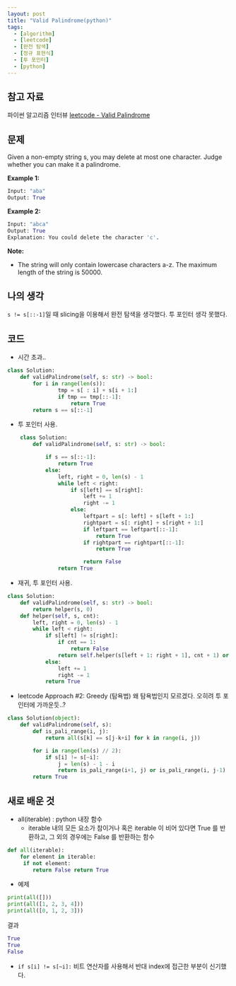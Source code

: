 ```yaml
---
layout: post
title: "Valid Palindrome(python)"
tags:
  - [algorithm]
  - [leetcode]
  - [완전 탐색]
  - [정규 표현식]
  - [투 포인터]
  - [python]
---
```


## 참고 자료

파이썬 알고리즘 인터뷰
[leetcode - Valid Palindrome](https://leetcode.com/problems/valid-palindrome-ii/)

## 문제

Given a non-empty string s, you may delete at most one character. Judge whether you can make it a palindrome.

**Example 1:**

```python
Input: "aba"
Output: True
```

**Example 2:**

```python
Input: "abca"
Output: True
Explanation: You could delete the character 'c'.
```

**Note:**

- The string will only contain lowercase characters a-z. The maximum length of the string is 50000.

## 나의 생각

`s != s[::-1]`일 때 slicing을 이용해서 완전 탐색을 생각했다.
투 포인터 생각 못했다.

## 코드

- 시간 초과..

```python
class Solution:
    def validPalindrome(self, s: str) -> bool:
        for i in range(len(s)):
                tmp = s[ : i] + s[i + 1:]
                if tmp == tmp[::-1]:
                    return True
        return s == s[::-1]
```

- 투 포인터 사용.

```python
    class Solution:
        def validPalindrome(self, s: str) -> bool:

            if s == s[::-1]:
                return True
            else:
                left, right = 0, len(s) - 1
                while left < right:
                    if s[left] == s[right]:
                        left += 1
                        right -= 1
                    else:
                        leftpart = s[: left] + s[left + 1:]
                        rightpart = s[: right] + s[right + 1:]
                        if leftpart == leftpart[::-1]:
                            return True
                        if rightpart == rightpart[::-1]:
                            return True

                        return False
                return True
```

- 재귀, 투 포인터 사용.

```python
class Solution:
    def validPalindrome(self, s: str) -> bool:
        return helper(s, 0)
    def helper(self, s, cnt):
        left, right = 0, len(s) - 1
        while left < right:
            if s[left] != s[right]:
                if cnt == 1:
                    return False
                return self.helper(s[left + 1: right + 1], cnt + 1) or self.helper(s[left : right], cnt + 1)
            else:
                left += 1
                right -= 1
            return True
```

- leetcode Approach #2: Greedy (탐욕법)
  왜 탐욕법인지 모르겠다. 오히려 투 포인터에 가까운듯..?

```python
class Solution(object):
    def validPalindrome(self, s):
        def is_pali_range(i, j):
            return all(s[k] == s[j-k+i] for k in range(i, j))

        for i in range(len(s) // 2):
            if s[i] != s[~i]:
                j = len(s) - 1 - i
                return is_pali_range(i+1, j) or is_pali_range(i, j-1)
        return True
```

## 새로 배운 것

- all(iterable) : python 내장 함수
  - iterable 내의 모든 요소가 참이거나 혹은 iterable 이 비어 있다면 True 를 반환하고, 그 외의 경우에는 False 를 반환하는 함수

```python
def all(iterable):
    for element in iterable:
     if not element:
        return False return True
```

- 예제

```python
print(all([]))
print(all([1, 2, 3, 4]))
print(all([0, 1, 2, 3]))
```

결과

```python
True
True
False
```

- `if s[i] != s[~i]:` 비트 연산자를 사용해서 반대 index에 접근한 부분이 신기했다.
